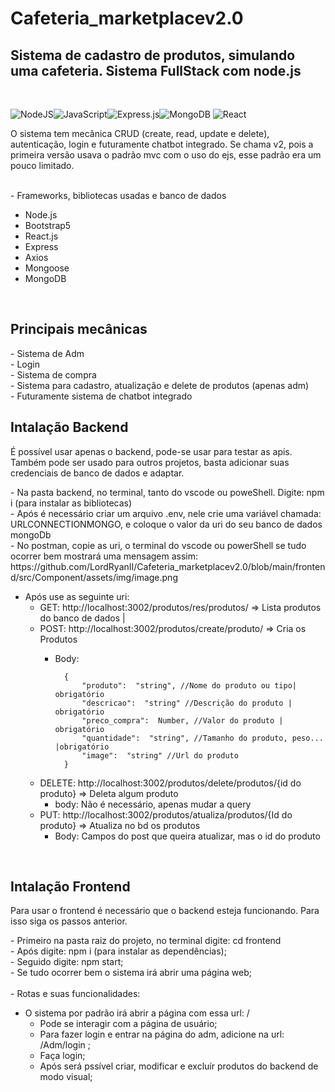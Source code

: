 



# Cafeteria_marketplacev2.0
 <h2>Sistema de cadastro de produtos, simulando uma cafeteria. Sistema FullStack com node.js</h2> <br>
 
![NodeJS](https://img.shields.io/badge/node.js-6DA55F?style=for-the-badge&logo=node.js&logoColor=white)![JavaScript](https://img.shields.io/badge/javascript-%23323330.svg?style=for-the-badge&logo=javascript&logoColor=%23F7DF1E)![Express.js](https://img.shields.io/badge/express.js-%23404d59.svg?style=for-the-badge&logo=express&logoColor=%2361DAFB)![MongoDB](https://img.shields.io/badge/MongoDB-%234ea94b.svg?style=for-the-badge&logo=mongodb&logoColor=white) ![React](https://img.shields.io/badge/react-%2320232a.svg?style=for-the-badge&logo=react&logoColor=%2361DAFB) 
 <p> O sistema tem mecânica CRUD (create, read, update e delete), autenticação, login e futuramente chatbot integrado. Se chama v2, pois a primeira versão usava o padrão mvc com o uso do ejs, esse padrão era um pouco limitado. </p><br>
- Frameworks, bibliotecas usadas e banco de dados<br>
<ul>
      <li>  Node.js  </li>
      <li>  Bootstrap5  </li>
      <li>    React.js </li>
      <li>    Express </li>
      <li>    Axios   </li>
      <li>  Mongoose  </li>
      <li>  MongoDB  </li>
</ul>
<br>     
<h2>Principais mecânicas</h2>
- Sistema de Adm <br>
- Login <br>
- Sistema de compra <br>
- Sistema para cadastro, atualização e delete de produtos (apenas adm) <br>
- Futuramente sistema de chatbot integrado
<br>
<h2>Intalação Backend</h2>
<p>É possível usar apenas o backend, pode-se usar para testar as apis. Também pode ser usado para outros projetos, basta adicionar suas credenciais de banco de dados e adaptar.</p>
- Na pasta backend, no terminal, tanto do vscode ou poweShell. Digite: npm i (para instalar as bibliotecas)<br>
- Após é necessário criar um arquivo .env, nele crie uma variável chamada: URLCONNECTIONMONGO, e coloque o valor da uri do seu banco de dados mongoDb <br>
- No postman, copie as uri, o terminal do vscode ou powerShell se tudo ocorrer bem mostrará uma mensagem assim: <br>
https://github.com/LordRyanII/Cafeteria_marketplacev2.0/blob/main/frontend/src/Component/assets/img/image.png

- Após use as seguinte uri: 
	-  GET: http://localhost:3002/produtos/res/produtos/  => Lista produtos do banco de dados | 
	- POST: http://localhost:3002/produtos/create/produto/ => Cria os Produtos 
		- Body:

				{
					"produto":  "string", //Nome do produto ou tipo| obrigatório
					"descricao":  "string" //Descrição do produto | obrigatório
					"preco_compra":  Number, //Valor do produto | obrigatório
					"quantidade":  "string", //Tamanho do produto, peso... |obrigatório
					"image":  "string" //Url do produto
				}
				 

	- DELETE: http://localhost:3002/produtos/delete/produtos/{id do produto}  => Deleta algum produto 
		- body: Não é necessário, apenas mudar a query
	- PUT: http://localhost:3002/produtos/atualiza/produtos/{Id do produto}  => Atualiza no bd os produtos
		- Body: Campos do post que queira atualizar, mas o id do produto

<br>
<h2>Intalação Frontend</h2>
<p>Para usar o frontend é necessário que o backend esteja funcionando. Para isso siga os passos anterior.</p>
- Primeiro na pasta raiz do projeto, no terminal digite: cd frontend <br>
	- Após digite: npm i (para instalar as dependências);<br>
	- Seguido digite: npm start;<br>
	- Se tudo ocorrer bem o sistema irá abrir uma página web;
 <br>
 <br>
- Rotas e suas funcionalidades:<br>
 
- O sistema por padrão irá abrir a página com essa url: /<br>
	- Pode se interagir com a página de usuário;<br>
	- Para fazer login e entrar na página do adm, adicione na url: /Adm/login ;<br>
	- Faça login;<br>
	- Após será pssível criar, modificar e excluír produtos do backend de modo visual;	<br>
<br>
